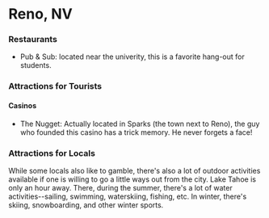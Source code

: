 # Reno, NV

### Restaurants
- Pub & Sub: located near the univerity, this is a favorite hang-out for students.

### Attractions for Tourists
#### Casinos
- The Nugget: Actually located in Sparks (the town next to Reno), the guy who founded this casino has a trick memory.  He never forgets a face!

### Attractions for Locals
While some locals also like to gamble, there's also a lot of outdoor activities available if one is willing to go a little ways out from the city.  Lake Tahoe is only an hour away.  There, during the summer, there's a lot of water activities--sailing, swimming, waterskiing, fishing, etc.  In winter, there's skiing, snowboarding, and other winter sports.


